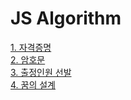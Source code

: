 # JS Algorithm

<a href="https://jsalgo.co.kr/?page=1#" target="_blank"> 1. 자격증명</a><br>
<a href="https://jsalgo.co.kr/?page=2#" target="_blank"> 2. 암호문</a><br>
<a href="https://jsalgo.co.kr/?page=3#" target="_blank"> 3. 출정인원 선발</a><br>
<a href="https://jsalgo.co.kr/?page=4#" target="_blank"> 4. 꿈의 설계</a><br>
